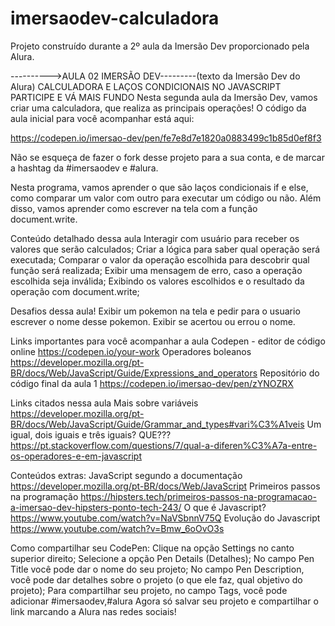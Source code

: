 # imersaodev-calculadora
Projeto construído durante a 2º aula da Imersão Dev proporcionado pela Alura.


---------->AULA 02 IMERSÃO DEV---------(texto da Imersão Dev do Alura)
CALCULADORA E LAÇOS CONDICIONAIS NO JAVASCRIPT
PARTICIPE E VÁ MAIS FUNDO
Nesta segunda aula da Imersão Dev, vamos criar uma calculadora, que realiza as principais operações! O código da aula inicial para você acompanhar está aqui:

https://codepen.io/imersao-dev/pen/fe7e8d7e1820a0883499c1b85d0ef8f3

Não se esqueça de fazer o fork desse projeto para a sua conta, e de marcar a hashtag da #imersaodev e #alura.

Nesta programa, vamos aprender o que são laços condicionais if e else, como comparar um valor com outro para executar um código ou não. Além disso, vamos aprender como escrever na tela com a função document.write.


Conteúdo detalhado dessa aula
Interagir com usuário para receber os valores que serão calculados;
Criar a lógica para saber qual operação será executada;
Comparar o valor da operação escolhida para descobrir qual função será realizada;
Exibir uma mensagem de erro, caso a operação escolhida seja inválida;
Exibindo os valores escolhidos e o resultado da operação com document.write;


Desafios dessa aula!
Exibir um pokemon na tela e pedir para o usuario escrever o nome desse pokemon. Exibir se acertou ou errou o nome.


Links importantes para você acompanhar a aula
Codepen - editor de código online https://codepen.io/your-work
Operadores boleanos https://developer.mozilla.org/pt-BR/docs/Web/JavaScript/Guide/Expressions_and_operators
Repositório do código final da aula 1 https://codepen.io/imersao-dev/pen/zYNOZRX


Links citados nessa aula
Mais sobre variáveis https://developer.mozilla.org/pt-BR/docs/Web/JavaScript/Guide/Grammar_and_types#vari%C3%A1veis
Um igual, dois iguais e três iguais? QUE??? https://pt.stackoverflow.com/questions/7/qual-a-diferen%C3%A7a-entre-os-operadores-e-em-javascript


Conteúdos extras:
JavaScript segundo a documentação https://developer.mozilla.org/pt-BR/docs/Web/JavaScript
Primeiros passos na programação https://hipsters.tech/primeiros-passos-na-programacao-a-imersao-dev-hipsters-ponto-tech-243/
O que é Javascript? https://www.youtube.com/watch?v=NaVSbnnV75Q
Evolução do Javascript https://www.youtube.com/watch?v=Bmw_6oOvO3s


Como compartilhar seu CodePen:
Clique na opção Settings no canto superior direito;
Selecione a opção Pen Details (Detalhes);
No campo Pen Title você pode dar o nome do seu projeto;
No campo Pen Description, você pode dar detalhes sobre o projeto (o que ele faz, qual objetivo do projeto);
Para compartilhar seu projeto, no campo Tags, você pode adicionar #imersaodev,#alura
Agora só salvar seu projeto e compartilhar o link marcando a Alura nas redes sociais!
